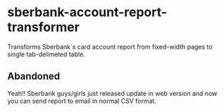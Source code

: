 # sberbank-account-report-transformer
Transforms Sberbank`s card account report from fixed-width pages to single tab-delimeted table.

## Abandoned

Yeah!! Sberbank guys/girls just released update in web version and now you can send report to email in normal CSV format.
